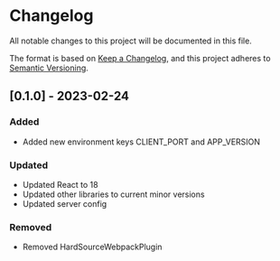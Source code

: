 # Changelog
All notable changes to this project will be documented in this file.

The format is based on [Keep a Changelog](https://keepachangelog.com/en/1.0.0/),
and this project adheres to [Semantic Versioning](https://semver.org/spec/v2.0.0.html).

## [0.1.0] - 2023-02-24
### Added
- Added new environment keys CLIENT_PORT and APP_VERSION
### Updated
- Updated React to 18
- Updated other libraries to current minor versions
- Updated server config
### Removed
- Removed HardSourceWebpackPlugin